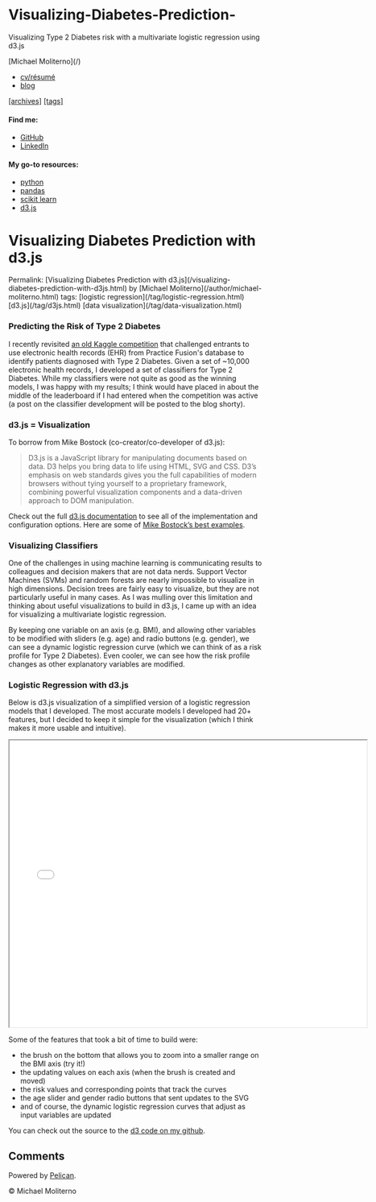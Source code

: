 # Visualizing-Diabetes-Prediction-
Visualizing Type 2 Diabetes risk with a multivariate logistic regression using d3.js


<div class="topbar">

<div class="topbar-inner">

<div class="container-fluid">[Michael Moliterno](/)

*   [cv/résumé](https://michaelmoliterno.github.io/docs/Michael_Moliterno_CV.pdf)
*   [blog](/category/blog.html)

[[archives]](/archives.html) [[tags]](/tags.html)

</div>

</div>

</div>

<div class="container-fluid">

<div class="sidebar">

<div class="well">

<div class="social">

#### Find me:

*   [GitHub](https://github.com/michaelmoliterno)
*   [LinkedIn](https://www.linkedin.com/in/michaelmoliterno)

</div>

#### My go-to resources:

*   [python](http://python.org/)
*   [pandas](http://pandas.pydata.org/)
*   [scikit learn](http://scikit-learn.org/stable/documentation.html)
*   [d3.js](https://github.com/mbostock/d3/wiki)

</div>

</div>

<div class="content">

<div class="article span16">

<div class="page-header">

# Visualizing Diabetes Prediction with d3.js

</div>

<div class="well small">Permalink: [Visualizing Diabetes Prediction with d3.js](/visualizing-diabetes-prediction-with-d3js.html) by [Michael Moliterno](/author/michael-moliterno.html)  
tags: [logistic regression](/tag/logistic-regression.html) [d3.js](/tag/d3js.html) [data visualization](/tag/data-visualization.html)</div>

<div>

### Predicting the Risk of Type 2 Diabetes

I recently revisited [an old Kaggle competition](https://www.kaggle.com/c/pf2012-diabetes) that challenged entrants to use electronic health records (EHR) from Practice Fusion's database to identify patients diagnosed with Type 2 Diabetes. Given a set of ~10,000 electronic health records, I developed a set of classifiers for Type 2 Diabetes. While my classifiers were not quite as good as the winning models, I was happy with my results; I think would have placed in about the middle of the leaderboard if I had entered when the competition was active (a post on the classifier development will be posted to the blog shorty).

### d3.js = Visualization

To borrow from Mike Bostock (co-creator/co-developer of d3.js):

> D3.js is a JavaScript library for manipulating documents based on data. D3 helps you bring data to life using HTML, SVG and CSS. D3’s emphasis on web standards gives you the full capabilities of modern browsers without tying yourself to a proprietary framework, combining powerful visualization components and a data-driven approach to DOM manipulation.

Check out the full [d3.js documentation](https://github.com/mbostock/d3/wiki) to see all of the implementation and configuration options. Here are some of [Mike Bostock’s best examples](http://bl.ocks.org/mbostock).

### Visualizing Classifiers

One of the challenges in using machine learning is communicating results to colleagues and decision makers that are not data nerds. Support Vector Machines (SVMs) and random forests are nearly impossible to visualize in high dimensions. Decision trees are fairly easy to visualize, but they are not particularly useful in many cases. As I was mulling over this limitation and thinking about useful visualizations to build in d3.js, I came up with an idea for visualizing a multivariate logistic regression.

By keeping one variable on an axis (e.g. BMI), and allowing other variables to be modified with sliders (e.g. age) and radio buttons (e.g. gender), we can see a dynamic logistic regression curve (which we can think of as a risk profile for Type 2 Diabetes). Even cooler, we can see how the risk profile changes as other explanatory variables are modified.

### Logistic Regression with d3.js

Below is d3.js visualization of a simplified version of a logistic regression models that I developed. The most accurate models I developed had 20+ features, but I decided to keep it simple for the visualization (which I think makes it more usable and intuitive).

<iframe src="/images/diabetes_logistic_regressions_d3_small.html" width="710" height="570"></iframe>

Some of the features that took a bit of time to build were:

*   the brush on the bottom that allows you to zoom into a smaller range on the BMI axis (try it!)
*   the updating values on each axis (when the brush is created and moved)
*   the risk values and corresponding points that track the curves
*   the age slider and gender radio buttons that sent updates to the SVG
*   and of course, the dynamic logistic regression curves that adjust as input variables are updated

You can check out the source to the [d3 code on my github](https://github.com/michaelmoliterno/d3).

</div>

<div>

## Comments

<footer>

Powered by [Pelican](http://getpelican.com/).

© Michael Moliterno

</footer>

</div>

</div>

</div>

</div>

